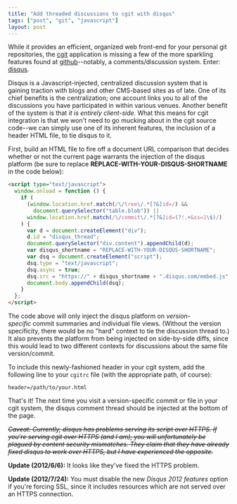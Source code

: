 ```yaml
---
title: "Add threaded discussions to cgit with disqus"
tags: ["post", "git", "javascript"]
layout: post
---
```


While it provides an efficient, organized web front-end for your
personal git repositories, the [cgit](https://github.com/kevclark/cgit)
application is missing a few of the more sparkling features found at
[github](https://github.com)--notably, a comments/discussion system.
Enter: [disqus](https://disqus.com).<!--more-->

Disqus is a Javascript-injected, centralized discussion system that is
gaining traction with blogs and other CMS-based sites as of late. One of
its chief benefits is the centralization; one account links you to all
of the discussions you have participated in within various venues.
Another benefit of the system is that *it is entirely client-side.* What
this means for cgit integration is that we won't need to go mucking
about in the cgit source code--we can simply use one of its inherent
features, the inclusion of a header HTML file, to tie disqus to it.

First, build an HTML file to fire off a document URL comparison that
decides whether or not the current page warrants the injection of the
disqus platform (be sure to replace
**REPLACE-WITH-YOUR-DISQUS-SHORTNAME** in the code below):

```html
<script type="text/javascript">
  window.onload = function () {
    if (
      (window.location.href.match(/\/tree\/.*[?&]id=/) &&
        document.querySelector("table.blob")) ||
      window.location.href.match(/\/commit\/.*[?&]id=(?!.+&ss=1\$)/)
    ) {
      var d = document.createElement("div");
      d.id = "disqus_thread";
      document.querySelector("div.content").appendChild(d);
      var disqus_shortname = "REPLACE-WITH-YOUR-DISQUS-SHORTNAME";
      var dsq = document.createElement("script");
      dsq.type = "text/javascript";
      dsq.async = true;
      dsq.src = "https://" + disqus_shortname + ".disqus.com/embed.js";
      document.body.appendChild(dsq);
    }
  };
</script>
```

The code above will only inject the disqus platform on
*version-specific* commit summaries and individual file views. (Without
the version specificity, there would be no "hard" context to tie the
discussion thread to.) It also prevents the platform from being injected
on side-by-side diffs, since this would lead to two different contexts
for discussions about the same file version/commit.

To include this newly-fashioned header in your cgit system, add the
following line to your `cgitrc` file (with the appropriate path, of
course):

```
header=/path/to/your.html
```

That's it! The next time you visit a version-specific commit or file in
your cgit system, the disqus comment thread should be injected at the
bottom of the page.

_~~Caveat: Currently, disqus has problems serving its script over HTTPS.
If you're serving cgit over HTTPS (and I am), you will unfortunately be
plagued by content security mismatches. They claim that they have
already fixed disqus to work over HTTPS, but I have experienced the
opposite.~~_

**Update (2012/6/6):** It looks like they've fixed the HTTPS problem.

**Update (2012/7/24):** You must disable the new _Disqus 2012 features_
option if you're forcing SSL, since it includes resources which are not
served over an HTTPS connection.
